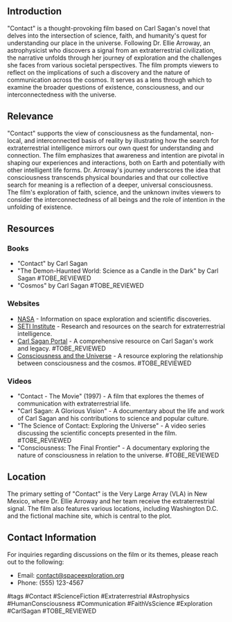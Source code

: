 ## Introduction
"Contact" is a thought-provoking film based on Carl Sagan's novel that delves into the intersection of science, faith, and humanity's quest for understanding our place in the universe. Following Dr. Ellie Arroway, an astrophysicist who discovers a signal from an extraterrestrial civilization, the narrative unfolds through her journey of exploration and the challenges she faces from various societal perspectives. The film prompts viewers to reflect on the implications of such a discovery and the nature of communication across the cosmos. It serves as a lens through which to examine the broader questions of existence, consciousness, and our interconnectedness with the universe.

## Relevance
"Contact" supports the view of consciousness as the fundamental, non-local, and interconnected basis of reality by illustrating how the search for extraterrestrial intelligence mirrors our own quest for understanding and connection. The film emphasizes that awareness and intention are pivotal in shaping our experiences and interactions, both on Earth and potentially with other intelligent life forms. Dr. Arroway's journey underscores the idea that consciousness transcends physical boundaries and that our collective search for meaning is a reflection of a deeper, universal consciousness. The film's exploration of faith, science, and the unknown invites viewers to consider the interconnectedness of all beings and the role of intention in the unfolding of existence.

## Resources

### Books
- "Contact" by Carl Sagan
- "The Demon-Haunted World: Science as a Candle in the Dark" by Carl Sagan #TOBE_REVIEWED
- "Cosmos" by Carl Sagan #TOBE_REVIEWED

### Websites
- [NASA](https://www.nasa.gov) - Information on space exploration and scientific discoveries.
- [SETI Institute](https://www.seti.org) - Research and resources on the search for extraterrestrial intelligence.
- [Carl Sagan Portal](https://www.carlsagan.com) - A comprehensive resource on Carl Sagan's work and legacy. #TOBE_REVIEWED
- [Consciousness and the Universe](https://www.consciousnessandtheuniverse.com) - A resource exploring the relationship between consciousness and the cosmos. #TOBE_REVIEWED

### Videos
- "Contact - The Movie" (1997) - A film that explores the themes of communication with extraterrestrial life.
- "Carl Sagan: A Glorious Vision" - A documentary about the life and work of Carl Sagan and his contributions to science and popular culture.
- "The Science of Contact: Exploring the Universe" - A video series discussing the scientific concepts presented in the film. #TOBE_REVIEWED
- "Consciousness: The Final Frontier" - A documentary exploring the nature of consciousness in relation to the universe. #TOBE_REVIEWED

## Location
The primary setting of "Contact" is the Very Large Array (VLA) in New Mexico, where Dr. Ellie Arroway and her team receive the extraterrestrial signal. The film also features various locations, including Washington D.C. and the fictional machine site, which is central to the plot.

## Contact Information
For inquiries regarding discussions on the film or its themes, please reach out to the following:

- Email: contact@spaceexploration.org
- Phone: (555) 123-4567

#tags 
#Contact #ScienceFiction #Extraterrestrial #Astrophysics #HumanConsciousness #Communication #FaithVsScience #Exploration #CarlSagan #TOBE_REVIEWED

